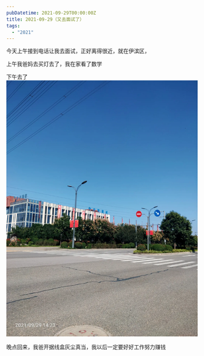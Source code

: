 ```yaml
---
pubDatetime: 2021-09-29T00:00:00Z
title: 2021-09-29（又去面试了）
tags:
  - "2021"
---
```


今天上午接到电话让我去面试，正好离得很近，就在伊滨区，

上午我爸妈去买灯去了，我在家看了数学

下午去了![](../../img/6904315-6c91341d7a35f9e1.jpg)


晚点回来，我爸开据线盒灰尘真当，我以后一定要好好工作努力赚钱

